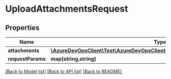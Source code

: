 # UploadAttachmentsRequest

## Properties
Name | Type | Description | Notes
------------ | ------------- | ------------- | -------------
**attachments** | [**\AzureDevOpsClient\Test\AzureDevOpsClient\Test\Model\HttpPostedTcmAttachment[]**](HttpPostedTcmAttachment.md) |  | [optional] 
**requestParams** | **map[string,string]** |  | [optional] 

[[Back to Model list]](../README.md#documentation-for-models) [[Back to API list]](../README.md#documentation-for-api-endpoints) [[Back to README]](../README.md)


